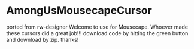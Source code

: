 # AmongUsMousecapeCursor
ported from rw-designer
Welcome to use for Mousecape. Whoever made these cursors did a great job!!!
download code by hitting the green button and download by zip. thanks!
